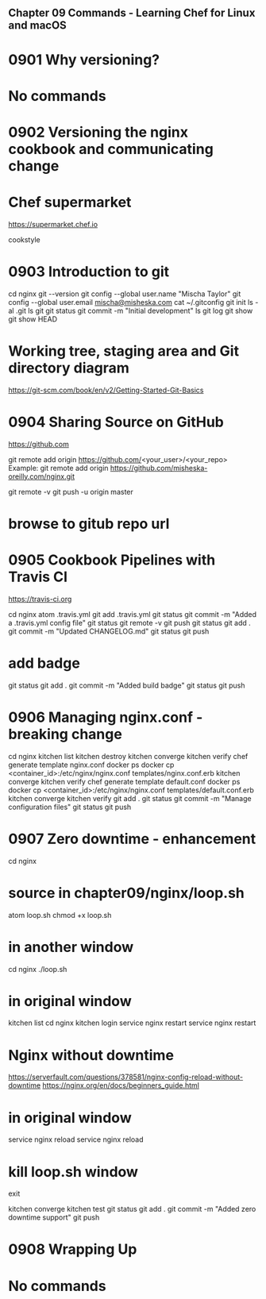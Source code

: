 Chapter 09 Commands - Learning Chef for Linux and macOS
-------------------------------------------------------

0901 Why versioning?
====================
# No commands

0902 Versioning the nginx cookbook and communicating change
===========================================================
# Chef supermarket
https://supermarket.chef.io

cookstyle

0903 Introduction to git
========================
cd nginx
git --version
git config --global user.name "Mischa Taylor"
git config --global user.email mischa@misheska.com
cat ~/.gitconfig
git init
ls -al .git
ls
git
git status
git commit -m "Initial development"
ls
git log
git show <sha1>
git show HEAD

# Working tree, staging area and Git directory diagram
https://git-scm.com/book/en/v2/Getting-Started-Git-Basics
 
0904 Sharing Source on GitHub
=============================
https://github.com

git remote add origin https://github.com/<your_user>/<your_repo>
Example:
git remote add origin https://github.com/misheska-oreilly.com/nginx.git

git remote -v
git push -u origin master

# browse to gitub repo url

0905 Cookbook Pipelines with Travis CI
======================================
https://travis-ci.org

cd nginx
atom .travis.yml
git add .travis.yml
git status
git commit -m "Added a .travis.yml config file"
git status
git remote -v
git push
git status
git add .
git commit -m "Updated CHANGELOG.md"
git status
git push
# add badge
git status
git add .
git commit -m "Added build badge"
git status
git push

0906 Managing nginx.conf - breaking change
==========================================
cd nginx
kitchen list
kitchen destroy
kitchen converge
kitchen verify
chef generate template nginx.conf
docker ps
docker cp <container_id>:/etc/nginx/nginx.conf templates/nginx.conf.erb
kitchen converge
kitchen verify
chef generate template default.conf
docker ps
docker cp <container_id>:/etc/nginx/nginx.conf templates/default.conf.erb
kitchen converge
kitchen verify
git add .
git status
git commit -m "Manage configuration files"
git status
git push

0907 Zero downtime - enhancement
================================
cd nginx
# source in chapter09/nginx/loop.sh
atom loop.sh
chmod +x loop.sh

# in another window
cd nginx 
./loop.sh
# in original window
kitchen list
cd nginx
kitchen login
service nginx restart
service nginx restart

# Nginx without downtime
https://serverfault.com/questions/378581/nginx-config-reload-without-downtime
https://nginx.org/en/docs/beginners_guide.html

# in original window
service nginx reload
service nginx reload
# kill loop.sh window
exit

kitchen converge
kitchen test
git status
git add .
git commit -m "Added zero downtime support"
git push

0908 Wrapping Up
================
# No commands
